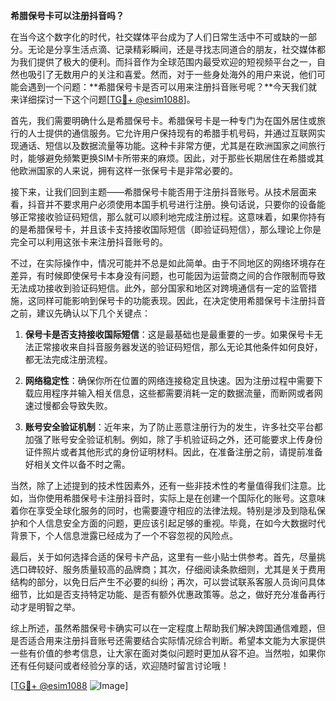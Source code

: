 **希腊保号卡可以注册抖音吗？**

在当今这个数字化的时代，社交媒体平台成为了人们日常生活中不可或缺的一部分。无论是分享生活点滴、记录精彩瞬间，还是寻找志同道合的朋友，社交媒体都为我们提供了极大的便利。而抖音作为全球范围内最受欢迎的短视频平台之一，自然也吸引了无数用户的关注和喜爱。然而，对于一些身处海外的用户来说，他们可能会遇到一个问题：**希腊保号卡是否可以用来注册抖音账号呢？**今天我们就来详细探讨一下这个问题[[TG💪+ @esim1088](https://t.me/s/esim1088)]。

首先，我们需要明确什么是希腊保号卡。希腊保号卡是一种专门为在国外居住或旅行的人士提供的通信服务。它允许用户保持现有的希腊手机号码，并通过互联网实现通话、短信以及数据流量等功能。这种卡非常方便，尤其是在欧洲国家之间旅行时，能够避免频繁更换SIM卡所带来的麻烦。因此，对于那些长期居住在希腊或其他欧洲国家的人来说，拥有这样一张保号卡是非常必要的。

接下来，让我们回到主题——希腊保号卡能否用于注册抖音账号。从技术层面来看，抖音并不要求用户必须使用本国手机号进行注册。换句话说，只要你的设备能够正常接收验证码短信，那么就可以顺利地完成注册过程。这意味着，如果你持有的是希腊保号卡，并且该卡支持接收国际短信（即验证码短信），那么理论上你是完全可以利用这张卡来注册抖音账号的。

不过，在实际操作中，情况可能并不总是如此简单。由于不同地区的网络环境存在差异，有时候即使保号卡本身没有问题，也可能因为运营商之间的合作限制而导致无法成功接收到验证码短信。此外，部分国家和地区对跨境通信有一定的监管措施，这同样可能影响到保号卡的功能表现。因此，在决定使用希腊保号卡注册抖音之前，建议先确认以下几个关键点：

1. **保号卡是否支持接收国际短信**：这是最基础也是最重要的一步。如果保号卡无法正常接收来自抖音服务器发送的验证码短信，那么无论其他条件如何良好，都无法完成注册流程。
   
2. **网络稳定性**：确保你所在位置的网络连接稳定且快速。因为注册过程中需要下载应用程序并输入相关信息，这些都需要消耗一定的数据流量，而断网或者网速过慢都会导致失败。

3. **账号安全验证机制**：近年来，为了防止恶意注册行为的发生，许多社交平台都加强了账号安全验证机制。例如，除了手机验证码之外，还可能要求上传身份证件照片或者其他形式的身份证明材料。因此，在准备注册之前，请提前准备好相关文件以备不时之需。

当然，除了上述提到的技术性因素外，还有一些非技术性的考量值得我们注意。比如，当你使用希腊保号卡注册抖音时，实际上是在创建一个国际化的账号。这意味着你在享受全球化服务的同时，也需要遵守相应的法律法规。特别是涉及到隐私保护和个人信息安全方面的问题，更应该引起足够的重视。毕竟，在如今大数据时代背景下，个人信息泄露已经成为了一个不容忽视的风险点。

最后，关于如何选择合适的保号卡产品，这里有一些小贴士供参考。首先，尽量挑选口碑较好、服务质量较高的品牌商；其次，仔细阅读条款细则，尤其是关于费用结构的部分，以免日后产生不必要的纠纷；再次，可以尝试联系客服人员询问具体细节，比如是否支持特定功能、是否有额外优惠政策等。总之，做好充分准备再行动才是明智之举。

综上所述，虽然希腊保号卡确实可以在一定程度上帮助我们解决跨国通信难题，但是否适合用来注册抖音账号还需要结合实际情况综合判断。希望本文能为大家提供一些有价值的参考信息，让大家在面对类似问题时更加从容不迫。当然啦，如果你还有任何疑问或者经验分享的话，欢迎随时留言讨论哦！

[[TG💪+ @esim1088](https://t.me/s/esim1088) ![Image](https://i.postimg.cc/4NQfJmqS/Snipaste-2025-05-13-00-14-12.png)]